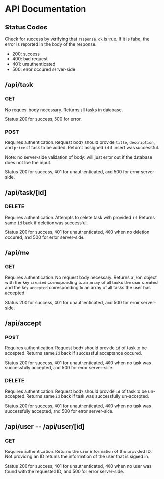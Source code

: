 # API Documentation

## Status Codes

Check for success by verifying that `response.ok` is true.
If it is false, the error is reported in the body of the response.

- 200: success
- 400: bad request
- 401: unauthenticated
- 500: error occured server-side

## /api/task

### GET

No request body necessary.
Returns all tasks in database.

Status 200 for success, 500 for error.

### POST

Requires authentication.
Request body should provide `title`, `description`, and `price` of task to be added.
Returns assigned `id` if insert was successful.

Note: no server-side validation of body: will just error out if the database does not like the input.

Status 200 for success, 401 for unauthenticated, and 500 for error server-side.

## /api/task/[id]

### DELETE

Requires authentication.
Attempts to delete task with provided `id`.
Returns same `id` back if deletion was successful.

Status 200 for success, 401 for unauthenticated, 400 when no deletion occured, and 500 for error server-side.

## /api/me

### GET

Requires authentication.
No request body necessary.
Returns a json object with the key `created` corresponding to an array of all tasks the user created and the key `accepted` corresponding to an array of all tasks the user has accepted.

Status 200 for success, 401 for unauthenticated, and 500 for error server-side.

## /api/accept

### POST

Requires authentication.
Request body should provide `id` of task to be accepted.
Returns same `id` back if successful acceptance occured.

Status 200 for success, 401 for unauthenticated, 400 when no task was successfully accepted, and 500 for error server-side.

### DELETE

Requires authentication.
Request body should provide `id` of task to be un-accepted.
Returns same `id` back if task was successfully un-accepted.

Status 200 for success, 401 for unauthenticated, 400 when no task was successfully accepted, and 500 for error server-side.

## /api/user -- /api/user/[id]

### GET

Requires authentication.
Returns the user information of the provided ID. Not providing an ID returns the information of the user that is signed in.

Status 200 for success, 401 for unauthenticated, 400 when no user was found with the requested ID, and 500 for error server-side.
